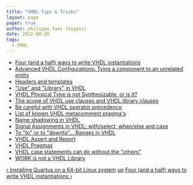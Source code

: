 ```yaml
---
title: "VHDL Tips & Tricks"
layout: page 
pager: true
author: philippe.faes (Sigasi)
date: 2012-09-20
tags: 
  - VHDL
---
```

<div class="content">
<div id="book-navigation-1518" class="book-navigation">    <ul class="menu"><li class="leaf first"><a href="/content/four-and-half-ways-write-vhdl-instantiations">Four (and a half) ways to write VHDL instantiations</a></li><li class="leaf"><a href="/content/advanced-vhdl-configurations-tying-component-unrelated-entity">Advanced VHDL Configurations: Tying a component to an unrelated entity</a></li><li class="leaf"><a href="/content/headers-and-templates">Headers and templates</a></li><li class="leaf"><a href="/content/use-and-library-vhdl">"Use" and "Library" in VHDL</a></li><li class="leaf"><a href="/content/vhdl-physical-type-not-synthesizable-or-it">VHDL Physical Type is not Synthesizable, or is it?</a></li><li class="leaf"><a href="/content/scope-vhdl-use-clauses-and-vhdl-library-clauses">The scope of VHDL use clauses and VHDL library clauses</a></li><li class="leaf"><a href="/content/be-careful-vhdl-operator-precedence">Be careful with VHDL operator precedence</a></li><li class="leaf"><a href="/content/list-known-vhdl-metacomment-pragmas">List of known VHDL metacomment pragma's</a></li><li class="leaf"><a href="/content/name-shadowing-vhdl">Name shadowing in VHDL</a></li><li class="leaf"><a href="/content/signal-assignments-vhdl-withselect-whenelse-and-case">Signal Assignments in VHDL: with/select, when/else and case</a></li><li class="leaf"><a href="/content/to-downto-ranges-vhdl">To "to" or to "downto"... Ranges in VHDL</a></li><li class="leaf"><a href="/content/vhdl-assert-and-report">VHDL Assert and Report</a></li><li class="leaf"><a href="/content/vhdl-pragmas">VHDL Pragmas</a></li><li class="leaf"><a href="/content/vhdl-case-statements-can-do-without-others">VHDL case statements can do without the "others"</a></li><li class="leaf last"><a href="/content/work-not-vhdl-library">WORK is not a VHDL Library</a></li></ul>        <div class="page-links clear-block">              <a href="/content/installing-quartus-64-bit-linux-system" class="page-previous" title="Go to previous page">&#8249; Installing Quartus on a 64-bit Linux system</a>                    <a href="/knowledge-base" class="page-up" title="Go to parent page">up</a>                    <a href="/content/four-and-half-ways-write-vhdl-instantiations" class="page-next" title="Go to next page">Four (and a half) ways to write VHDL instantiations &#8250;</a>          </div>      </div>  </div>

